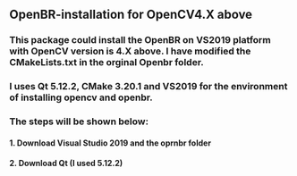 ## OpenBR-installation for OpenCV4.X above
### This package could install the OpenBR on VS2019 platform with OpenCV version is 4.X above. I have modified the CMakeLists.txt in the orginal Openbr folder.
### I uses Qt 5.12.2, CMake 3.20.1 and VS2019 for the environment of installing opencv and openbr.
### The steps will be shown below:
#### 1. Download Visual Studio 2019 and the oprnbr folder
#### 2. Download Qt (I used 5.12.2)
